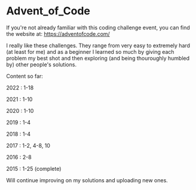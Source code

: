 # Advent_of_Code

If you're not already familiar with this coding challenge event, you can find the website at: https://adventofcode.com/

I really like these challenges. They range from very easy to extremely hard (at least for me) and as a beginner I learned so much by giving each problem my best shot and then exploring (and being thouroughly humbled by) other people's solutions. 

Content so far:

2022 : 1-18

2021 : 1-10

2020 : 1-10

2019 : 1-4

2018 : 1-4

2017 : 1-2, 4-8, 10

2016 : 2-8

2015 : 1-25 (complete)

Will continue improving on my solutions and uploading new ones.
